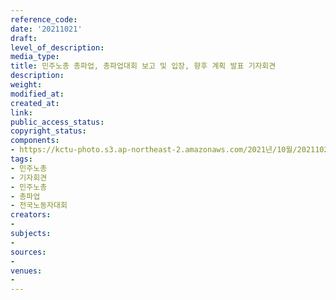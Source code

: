 ```yaml
---
reference_code: 
date: '20211021'
draft: 
level_of_description: 
media_type: 
title: 민주노총 총파업, 총파업대회 보고 및 입장, 향후 계획 발표 기자회견
description: 
weight: 
modified_at: 
created_at: 
link: 
public_access_status: 
copyright_status: 
components:
- https://kctu-photo.s3.ap-northeast-2.amazonaws.com/2021년/10월/20211021-민주노총+총파업,+총파업대회+보고+및+입장,+향후+계획+발표+기자회견_민주노총_기자회견_민주노총_총파업_전국노동자대회/_1D20234.jpg
tags:
- 민주노총
- 기자회견
- 민주노총
- 총파업
- 전국노동자대회
creators:
- 
subjects:
- 
sources:
- 
venues:
- 
---
```


